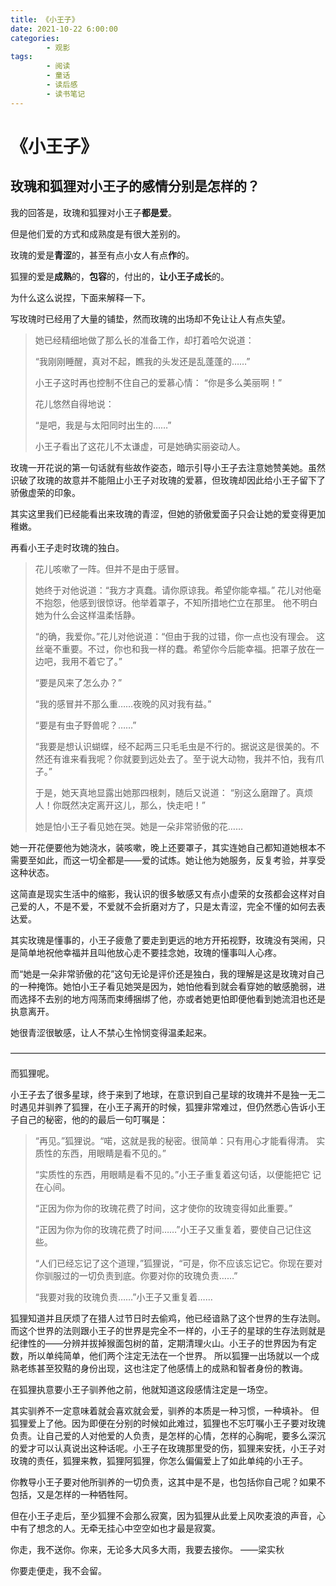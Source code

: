 ```yaml
---
title: 《小王子》
date: 2021-10-22 6:00:00
categories:
        - 观影
tags:
        - 阅读
        - 童话
        - 读后感
        - 读书笔记
---
```


# 《小王子》

## 玫瑰和狐狸对小王子的感情分别是怎样的？

我的回答是，玫瑰和狐狸对小王子**都是爱**。

但是他们爱的方式和成熟度是有很大差别的。

玫瑰的爱是**青涩**的，甚至有点小女人有点**作**的。

狐狸的爱是**成熟**的，**包容**的，付出的，**让小王子成长**的。

为什么这么说捏，下面来解释一下。

写玫瑰时已经用了大量的铺垫，然而玫瑰的出场却不免让让人有点失望。

> 她已经精细地做了那么长的准备工作，却打着哈欠说道：
>
> “我刚刚睡醒，真对不起，瞧我的头发还是乱蓬蓬的……”
>
> 小王子这时再也控制不住自己的爱慕心情：
> “你是多么美丽啊！”
>
> 花儿悠然自得地说：
>
> “是吧，我是与太阳同时出生的……”
>
> 小王子看出了这花儿不太谦虚，可是她确实丽姿动人。

玫瑰一开花说的第一句话就有些故作姿态，暗示引导小王子去注意她赞美她。虽然识破了玫瑰的故意并不能阻止小王子对玫瑰的爱慕，但玫瑰却因此给小王子留下了骄傲虚荣的印象。

其实这里我们已经能看出来玫瑰的青涩，但她的骄傲爱面子只会让她的爱变得更加稚嫩。

再看小王子走时玫瑰的独白。

> 花儿咳嗽了一阵。但并不是由于感冒。
>
> 她终于对他说道：“我方才真蠢。请你原谅我。希望你能幸福。” 花儿对他毫不抱怨，他感到很惊讶。他举着罩子，不知所措地伫立在那里。 他不明白她为什么会这样温柔恬静。
>
> “的确，我爱你。”花儿对他说道：“但由于我的过错，你一点也没有理会。 这丝毫不重要。不过，你也和我一样的蠢。希望你今后能幸福。把罩子放在一边吧，我用不着它了。”
>
> “要是风来了怎么办？”
>
> “我的感冒并不那么重……夜晚的风对我有益。”
>
> “要是有虫子野兽呢？……”
>
> “我要是想认识蝴蝶，经不起两三只毛毛虫是不行的。据说这是很美的。不然还有谁来看我呢？你就要到远处去了。至于说大动物，我并不怕，我有爪子。”
>
> 于是，她天真地显露出她那四根刺，随后又说道：
> “别这么磨蹭了。真烦人！你既然决定离开这儿，那么，快走吧！”
>
> 她是怕小王子看见她在哭。她是一朵非常骄傲的花……

她一开花便要他为她浇水，装咳嗽，晚上还要罩子，其实连她自己都知道她根本不需要至如此，而这一切全都是——爱的试炼。她让他为她服务，反复考验，并享受这种状态。

这简直是现实生活中的缩影，我认识的很多敏感又有点小虚荣的女孩都会这样对自己爱的人，不是不爱，不爱就不会折磨对方了，只是太青涩，完全不懂的如何去表达爱。

其实玫瑰是懂事的，小王子疲惫了要走到更远的地方开拓视野，玫瑰没有哭闹，只是简单地祝他幸福并且叫他放心走不要挂念她，玫瑰的懂事叫人心疼。

而“她是一朵非常骄傲的花”这句无论是评价还是独白，我的理解是这是玫瑰对自己的一种掩饰。她怕小王子看见她哭是因为，她怕他看到就会看穿她的敏感脆弱，进而选择不去别的地方闯荡而束缚捆绑了他，亦或者她更怕即便他看到她流泪也还是执意离开。

她很青涩很敏感，让人不禁心生怜悯变得温柔起来。

————————————————————————————————————

而狐狸呢。

小王子去了很多星球，终于来到了地球，在意识到自己星球的玫瑰并不是独一无二时遇见并驯养了狐狸，在小王子离开的时候，狐狸非常难过，但仍然悉心告诉小王子自己的秘密，他的的最后一句叮嘱是：

> “再见。”狐狸说。“喏，这就是我的秘密。很简单：只有用心才能看得清。 实质性的东西，用眼睛是看不见的。”
>
> “实质性的东西，用眼睛是看不见的。”小王子重复着这句话，以便能把它 记在心间。
>
> “正因为你为你的玫瑰花费了时间，这才使你的玫瑰变得如此重要。”
>
> “正因为你为你的玫瑰花费了时间……”小王子又重复着，要使自己记住这些。
>
> “人们已经忘记了这个道理，”狐狸说，“可是，你不应该忘记它。你现在要对你驯服过的一切负责到底。你要对你的玫瑰负责……”
>
> “我要对我的玫瑰负责……”小王子又重复着……

狐狸知道并且厌烦了在猎人过节日时去偷鸡，他已经谙熟了这个世界的生存法则。而这个世界的法则跟小王子的世界是完全不一样的，小王子的星球的生存法则就是纪律性的——分辨并拔掉猴面包树的苗，定期清理火山。小王子的世界因为有定数，所以单纯简单，他们两个注定无法在一个世界。
所以狐狸一出场就以一个成熟老练甚至狡黠的身份出现，这也注定了他感情上的成熟和智者身份的教诲。

在狐狸执意要小王子驯养他之前，他就知道这段感情注定是一场空。

其实驯养不一定意味着就会喜欢就会爱，驯养的本质是一种习惯，一种填补。
但狐狸爱上了他。因为即便在分别的时候如此难过，狐狸也不忘叮嘱小王子要对玫瑰负责。让自己爱的人对他爱的人负责，是怎样的心情，怎样的心胸呢，要多么深沉的爱才可以认真说出这种话呢。小王子在玫瑰那里受的伤，狐狸来安抚，小王子对玫瑰的责任，狐狸来教，狐狸阿狐狸，你怎么偏偏爱上了如此单纯的小王子。

你教导小王子要对他所驯养的一切负责，这其中是不是，也包括你自己呢？如果不包括，又是怎样的一种牺牲阿。

但在小王子走后，至少狐狸不会那么寂寞，因为狐狸从此爱上风吹麦浪的声音，心中有了想念的人。无牵无挂心中空空如也才最是寂寞。

你走，我不送你。你来，无论多大风多大雨，我要去接你。
——梁实秋

你要走便走，我不会留。
